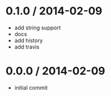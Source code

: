 
0.1.0 / 2014-02-09 
==================

 * add string support
 * docs
 * add history
 * add travis

0.0.0 / 2014-02-09 
==================

 * initial commit
